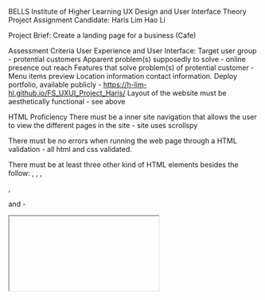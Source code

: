BELLS Institute of Higher Learning
UX Design and User Interface Theory Project Assignment
Candidate: Haris Lim Hao Li

Project Brief:
Create a landing page for a business (Cafe)

Assessment Criteria
User Experience and User Interface:
Target user group - protential customers
Apparent problem(s) supposedly to solve - online presence
											out reach
Features that solve problem(s) of protential customer - Menu items preview
														Location information
														contact information.
Deploy portfolio, available publicly - https://h-lim-hl.github.io/FS_UXUI_Project_Haris/
Layout of the website must be aesthetically functional - see above

HTML Proficiency
There must be a inner site navigation that allows the user to view the different pages in the site - site uses scrollspy

There must be no errors when running the web page through a HTML validation - all html and css validated.

There must be at least three other kind of HTML elements besides the follow: <body>, <head>, <html>, <p>, <div> and <a> -
<iframe>
<img>
<br>

CSS Proficiency
There must be at least one instance of changing the font properties, such as font family, font color etc.
- exist classes menu-tab-hlink and menu-tab-hlink:hover

There must be at least one instance of selecting an element by ID
- does not exist however to demonstrate proficiency to select elements with id, in css section select them with "#idname". Eg. <h2 id="hero-header"> Hero Header </h2> ||  #hero-header { color = blue; } 

There must be at least one instance of selecting an element by class - all elements modified by bootstrap and custom css uses class selection

Make use of padding at least once - padding is applied generally with bootstrap p~ classes, eg. "px-1". index.html, line 26.

Make use of margin at least once - margin is applied generally with bootstrap m~ classes, eg. "my-1". index.html, line 52.

Incorporate at least one flexbox layout - Site is mostly created with bootstrap and is inherently flex-based. 

Demonstrate at least one instance of flex basis, flex grow and flex shrink.
Flex basis and shrink is not used in the site. The design did not need them. To demonstrate understanding:
flex-basis sets the initial size of the flex child element along the parent flex-direction, ie. if the parent is in the row direction then child element has flex-basis defined size along the row direction when it is uneffected by screen size and available space in the parent.
flex-shrink allows the flex child element to shrink if more space is need due to screen size or parent available space. The number assigned to flex-shrink attribute is the ratio to the sum off all sibling flex-shrink elements. The larger the raito the smaller then element can shrink.
Note that using flex-shrink (and flex-grow), their ratio relates to the available space in the parent. Thus, they will occupy available unused space.
flew-grow can be see in index.css menu-tab and menu-tab:hover.

Layout should fit at least one mobile device besides desktop browser (width up to 1580 pixel) - Layout is tested on 320px to 1920px width, specifically on 320px and 1920px.

Demonstrate at least one media query affecting the layout of the web site. - The site uses bootstrap wrapped media queries, eg. "col-sm-6". index.html line 52.

CSS Frameworks
Make use of at least three developed components from a chosen CSS framework - 
1. spyscroll - index.html, line 26.
2. listgroup - mains.html, line 17.
3. carousel - index.html, line 197.

Make use of at least one layout tool once from a chosen CSS framework. - Site aligns elements mostly with "col" class from bootstrap.